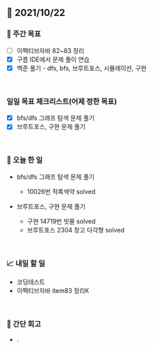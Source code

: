 ## 📅 2021/10/22


### 👏 주간 목표
- [ ] 이펙티브자바 82~83 정리
- [x] 구름 IDE에서 문제 풀이 연습
- [x] 백준 풀기 - dfs, bfs, 브루트포스, 시뮬레이션, 구현

<br/>

### 일일 목표 체크리스트(어제 정한 목표)

- [x] bfs/dfs 그래프 탐색 문제 풀기
- [x] 브루트포스, 구현 문제 풀기

<br/>

### 💯 오늘 한 일

- bfs/dfs 그래프 탐색 문제 풀기
  - 10026번 적록색약 solved
  

- 브루트포스, 구현 문제 풀기
    - 구현 14719번 빗물 solved
    - 브루트포스 2304 창고 다각형 solved

<br/>

### 📈 내일 할 일

- 코딩테스트
- 이펙티브자바 item83 정리K

<br/>

### 🤔 간단 회고

- .

